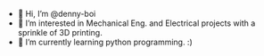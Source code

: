 - 👋 Hi, I’m @denny-boi
- 👀 I’m interested in Mechanical Eng. and Electrical projects with a sprinkle of 3D printing.
- 🌱 I’m currently learning python programming.
:)

<!---
denny-boi/denny-boi is a ✨ special ✨ repository because its `README.md` (this file) appears on your GitHub profile.
You can click the Preview link to take a look at your changes.
--->
